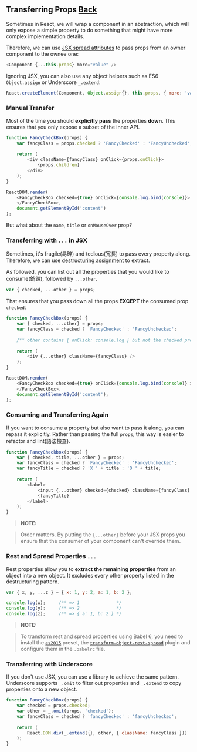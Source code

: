 ## Transferring Props [Back](./../react.md)

Sometimes in React, we will wrap a component in an abstraction, which will only expose a simple property to do something that might have more complex implementation details.

Therefore, we can use [JSX spread attributes](./../jsx_spread_attributes/jsx_spread_attributes.md) to pass props from an owner component to the ownee one:

```js
<Component {...this.props} more="value" />
```

Ignoring JSX, you can also use any object helpers such as ES6 `Object.assign` or Underscore `_.extend`:

```js
React.createElement(Component, Object.assign{}, this.props, { more: 'value' });
```

### Manual Transfer

Most of the time you should **explicitly pass** the properties **down**. This ensures that you only expose a subset of the inner API.

```js
function FancyCheckBox(props) {
    var fancyClass = props.checked ? 'FancyChecked' : 'FancyUnchecked';
    
    return (
        <div className={fancyClass} onClick={props.onClick}>
            {props.children}
        </div>
    );
}

ReactDOM.render(
    <FancyCheckBox checked={true} onClick={console.log.bind(console)}>
    </FancyCheckBox>,
    document.getElementById('content')
);
```

But what about the `name`, `title` or `onMouseOver` prop?

### Transferring with `...` in JSX

Sometimes, it's fragile(易碎) and tedious(冗長) to pass every property along. Therefore, we can use [destructuring assignment](https://developer.mozilla.org/en-US/docs/Web/JavaScript/Reference/Operators/Destructuring_assignment) to extract.

As followed, you can list out all the properties that you would like to consume(銷毀), followed by `...other`.

```js
var { checked, ...other } = props;
```

That ensures that you pass down all the props **EXCEPT** the consumed prop `checked`:

```js
function FancyCheckBox(props) {
    var { checked, ...other} = props;
    var fancyClass = checked ? 'FancyChecked' : 'FancyUnchecked';
    
    /** other contains { onClick: console.log } but not the checked property */
    
    return (
        <div {...other} className={fancyClass} />
    );
}

ReactDOM.render(
    <FancyCheckBox checked={true} onClick={console.log.bind(console)} >
    </FancyCheckBox>,
    document.getElementById('content');
);
```

### Consuming and Transferring Again

If you want to consume a property but also want to pass it along, you can repass it explicitly. Rather than passing the full `props`, this way is easier to refactor and lint(語法檢查).

```js
function FancyCheckbox(props) {
    var { checked, title, ...other } = props;
    var fancyClass = checked ? 'FancyChecked' : 'FancyUnchecked';
    var fancyTitle = checked ? 'X ' + title : 'O ' + title;
    
    return (
        <label>
            <input {...other} checked={checked} className={fancyClass} type="checkbox" />
            {fancyTitle}
        </label>
    );
}
```

> **NOTE:**

> Order matters. By putting the `{...other}` before your JSX props you ensure that the consumer of your component can't override them.

### Rest and Spread Properties `...`

Rest properties allow you to **extract the remaining properties** from an object into a new object. It excludes every other property listed in the destructuring pattern.

```js
var { x, y, ...z } = { x: 1, y: 2, a: 1, b: 2 };

console.log(x);     /** => 1              */
console.log(y);     /** => 2              */
console.log(z);     /** => { a: 1, b: 2 } */
```

> **NOTE:**

> To transform rest and spread properties using Babel 6, you need to install the [`es2015`](https://babeljs.io/docs/plugins/preset-es2015/) preset, the [`transform-object-rest-spread`](https://babeljs.io/docs/plugins/transform-object-rest-spread/) plugin and configure them in the `.babelrc` file.

### Transferring with Underscore

If you don't use JSX, you can use a library to achieve the same pattern. Underscore supports `_.omit` to filter out properties and `_.extend` to copy properties onto a new object.

```js
function FancyCheckBox(props) {
    var checked = props.checked;
    var other = _.omit(props, 'checked');
    var fancyClass = checked ? 'fancyChecked' : 'fancyUnchecked';
    
    return (
        React.DOM.div(_.extend({}, other, { className: fancyClass }))
    );
}
```

```js

```